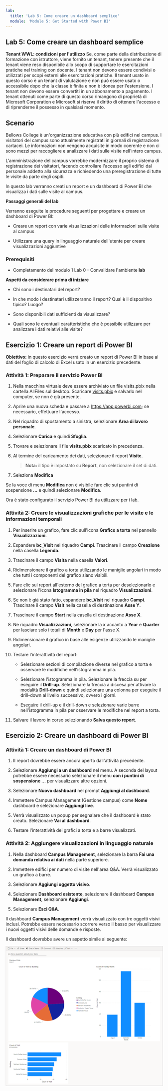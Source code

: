 ```yaml
---
lab:
  title: 'Lab 5: Come creare un dashboard semplice'
  module: 'Module 5: Get Started with Power BI'
---
```


## Lab 5: Come creare un dashboard semplice

**Tenant WWL: condizioni per l'utilizzo** Se, come parte della distribuzione di formazione con istruttore, viene fornito un tenant, tenere presente che il tenant viene reso disponibile allo scopo di supportare le esercitazioni pratiche nel training con docente. I tenant non devono essere condivisi o utilizzati per scopi esterni alle esercitazioni pratiche. Il tenant usato in questo corso è un tenant di valutazione e non può essere usato o accessibile dopo che la classe è finita e non è idonea per l'estensione. I tenant non devono essere convertiti in un abbonamento a pagamento. I tenant ottenuti come parte di questo corso rimangono di proprietà di Microsoft Corporation e Microsoft si riserva il diritto di ottenere l'accesso e di riprenderne il possesso in qualsiasi momento. 

## Scenario

Bellows College è un'organizzazione educativa con più edifici nel campus. I visitatori del campus sono attualmente registrati in giornali di registrazione cartacei. Le informazioni non vengono acquisite in modo coerente e non ci sono mezzi per raccogliere e analizzare i dati sulle visite nell'intero campus.

L'amministrazione del campus vorrebbe modernizzare il proprio sistema di registrazione dei visitatori, facendo controllare l'accesso agli edifici dal personale addetto alla sicurezza e richiedendo una preregistrazione di tutte le visite da parte degli ospiti.

In questo lab verranno creati un report e un dashboard di Power BI che visualizza i dati sulle visite al campus.

**Passaggi generali del lab**

Verranno eseguite le procedure seguenti per progettare e creare un dashboard di Power BI:

- Creare un report con varie visualizzazioni delle informazioni sulle visite al campus

- Utilizzare una query in linguaggio naturale dell'utente per creare visualizzazioni aggiuntive

### Prerequisiti

- Completamento del modulo 1 Lab 0 - Convalidare l'ambiente **lab**

**Aspetti da considerare prima di iniziare**

- Chi sono i destinatari del report?

- In che modo i destinatari utilizzeranno il report? Qual è il dispositivo tipico? Luogo?

- Sono disponibili dati sufficienti da visualizzare?

- Quali sono le eventuali caratteristiche che è possibile utilizzare per analizzare i dati relativi alle visite?

## Esercizio 1: Creare un report di Power BI

**Obiettivo:** in questo esercizio verrà creato un report di Power BI in base ai dati del foglio di calcolo di Excel usato in un esercizio precedente.

### Attività 1: Preparare il servizio Power BI

1. Nella macchina virtuale deve essere archiviato un file visits.pbix nella cartella AllFiles sul desktop. Scaricare [visits.pbix](https://github.com/MicrosoftLearning/PL-900-Microsoft-Power-Platform-Fundamentals/raw/master/Allfiles/visits.pbix) e salvarlo nel computer, se non è già presente.

1. Aprire una nuova scheda e passare a https://app.powerbi.com; se necessario, effettuare l'accesso.

1. Nel riquadro di spostamento a sinistra, selezionare **Area di lavoro personale**.

1. Selezionare **Carica** e quindi **Sfoglia**.

1. Trovare e selezionare il file **visits.pbix** scaricato in precedenza.

1. Al termine del caricamento dei dati, selezionare il report **Visite**.

    >**Nota:** il tipo è impostato su **Report**, non selezionare il set di dati.

1. Seleziona **Modifica**

Se la voce di menu **Modifica** non è visibile fare clic sui puntini di sospensione **...** e quindi selezionare **Modifica**.

Ora è stato configurato il servizio Power BI da utilizzare per i lab.

### Attività 2: Creare le visualizzazioni grafiche per le visite e le informazioni temporali

1. Per inserire un grafico, fare clic sull'icona **Grafico a torta** nel pannello **Visualizzazioni**.

1. Espandere **bc_Visit** nel riquadro **Campi**. Trascinare il campo **Creazione** nella casella **Legenda**.

1. Trascinare il campo **Visita** nella casella **Valori**.

1. Ridimensionare il grafico a torta utilizzando le maniglie angolari in modo che tutti i componenti del grafico siano visibili.

1. Fare clic sul report all'esterno del grafico a torta per deselezionarlo e selezionare l'icona **Istogramma in pila** nel riquadro **Visualizzazioni**.

1. Se non è già stato fatto, espandere **bc_Visit** nel riquadro **Campi**. Trascinare il campo **Visit** nella casella di destinazione **Asse Y**.

1. Trascinare il campo **Start** nella casella di destinazione **Asse X**.

1. Ne riquadro **Visualizzazioni**, selezionare la **x** accanto a **Year** e **Quarter** per lasciare solo i totali di **Month** e **Day** per l'asse X.

1. Ridimensionare il grafico in base alle esigenze utilizzando le maniglie angolari.

1. Testare l'interattività del report:

    - Selezionare sezioni di compilazione diverse nel grafico a torta e osservare le modifiche nell'istogramma in pila.

    - Selezionare l'istogramma in pila. Selezionare la freccia su per eseguire il **Drill-up**. Selezionare la freccia a discesa per attivare la modalità **Drill-down** e quindi selezionare una colonna per eseguire il drill-down al livello successivo, ovvero i giorni.

    - Eseguire il drill-up e il drill-down e selezionare varie barre nell'istogramma in pila per osservare le modifiche nel report a torta.

1. Salvare il lavoro in corso selezionando **Salva questo report**.

## Esercizio 2: Creare un dashboard di Power BI

### Attività 1: Creare un dashboard di Power BI

1. Il report dovrebbe essere ancora aperto dall'attività precedente.

1. Selezionare **Aggiungi a un dashboard** nel menu. A seconda del layout potrebbe essere necessario selezionare il menu **con i puntini di sospensione ...** per visualizzare altre opzioni.

1. Selezionare **Nuovo dashboard** nel prompt **Aggiungi al dashboard**.

1. Immettere Campus Management (Gestione campus) come **Nome** dashboard e selezionare **Aggiungi live**.

1. Verrà visualizzato un popup per segnalare che il dashboard è stato creato. Selezionare **Vai al dashboard**.

1. Testare l'interattività dei grafici a torta e a barre visualizzati.

### Attività 2: Aggiungere visualizzazioni in linguaggio naturale

1. Nella dashboard **Campus Management**, selezionare la barra **Fai una domanda relativa ai dati** nella parte superiore.

1. Immettere edifici per numero di visite nell'area Q&A. Verrà visualizzato un grafico a barre.

1. Selezionare **Aggiungi oggetto visivo**.

1. Selezionare **Dashboard esistente**, selezionare il dashboard **Campus Management**, selezionare **Aggiungi**.

1. Selezionare **Esci Q&amp;A**.

Il dashboard **Campus Management** verrà visualizzato con tre oggetti visivi inclusi. Potrebbe essere necessario scorrere verso il basso per visualizzare i nuovi oggetti visivi delle domande e risposte.

Il dashboard dovrebbe avere un aspetto simile al seguente:

[![Screenshot del dashboard appena creato](media/lab-5-power-bi-01.png)](https://github.com/MicrosoftLearning/PL-900-Microsoft-Power-Platform-Fundamentals/blob/master/Instructions/Labs/media/5-powerbi-result.png)

 
